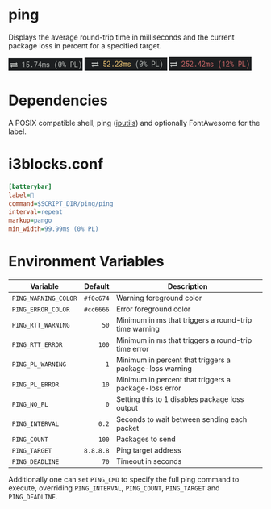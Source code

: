 # ping

Displays the average round-trip time in milliseconds and the current package loss in percent for a specified target.

![normal status example](images/normal.png) ![warning status example](images/warning.png) ![error status example](images/error.png)

# Dependencies

A POSIX compatible shell,  ping ([iputils](https://github.com/iputils/iputils)) and optionally FontAwesome for the label.

# i3blocks.conf

```ini
[batterybar]
label= 
command=$SCRIPT_DIR/ping/ping
interval=repeat
markup=pango
min_width=99.99ms (0% PL)
```

# Environment Variables

| Variable             | Default     | Description                                             |
| -------------------- | ----------: | ------------------------------------------------------- |
| `PING_WARNING_COLOR` |   `#f0c674` | Warning foreground color                                |
| `PING_ERROR_COLOR`   |   `#cc6666` | Error foreground color                                  |
| `PING_RTT_WARNING`   |        `50` | Minimum in ms that triggers a round-trip time warning   |
| `PING_RTT_ERROR`     |       `100` | Minimum in ms that triggers a round-trip time error     |
| `PING_PL_WARNING`    |         `1` | Minimum in percent that triggers a package-loss warning |
| `PING_PL_ERROR`      |        `10` | Minimum in percent that triggers a package-loss error   |
| `PING_NO_PL`         |         `0` | Setting this to 1 disables package loss output          |
| `PING_INTERVAL`      |       `0.2` | Seconds to wait between sending each packet             |
| `PING_COUNT`         |       `100` | Packages to send                                        |
| `PING_TARGET`        |   `8.8.8.8` | Ping target address                                     |
| `PING_DEADLINE`      |        `70` | Timeout in seconds                                      |

Additionally one can set `PING_CMD` to specify the full ping command to execute, overriding `PING_INTERVAL`, `PING_COUNT`, `PING_TARGET` and `PING_DEADLINE`.